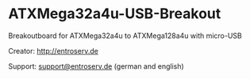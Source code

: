 ATXMega32a4u-USB-Breakout
=========================

Breakoutboard for ATXMega32a4u to ATXMega128a4u with micro-USB

Creator: http://entroserv.de

Support: support@entroserv.de (german and english)

